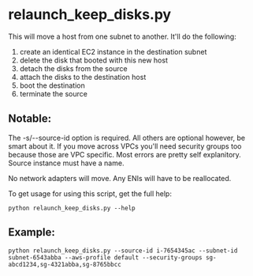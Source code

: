 # relaunch_keep_disks.py

 This will move a host from one subnet to another. It'll do the following:
 1. create an identical EC2 instance in the destination subnet
 2. delete the disk that booted with this new host
 3. detach the disks from the source
 4. attach the disks to the destination host
 5. boot the destination
 6. terminate the source


## Notable:
The -s/--source-id option is required. All others are optional however, be smart about it. If you move across VPCs you'll need security groups too because those are VPC specific. Most errors are pretty self explanitory. Source instance must have a name.

No network adapters will move. Any ENIs will have to be reallocated.

To get usage for using this script, get the full help:

```python relaunch_keep_disks.py --help```


## Example:
```python relaunch_keep_disks.py --source-id i-7654345ac --subnet-id subnet-6543abba --aws-profile default --security-groups sg-abcd1234,sg-4321abba,sg-8765bbcc```